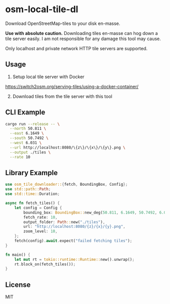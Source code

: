 # osm-local-tile-dl

Download OpenStreetMap-tiles to your disk en-masse.

**Use with absolute caution.** Downloading tiles en-masse can hog
down a tile server easily. I am not responsible for any damage this
tool may cause.

Only localhost and private network HTTP tile servers are supported.

## Usage

1. Setup local tile server with Docker

<https://switch2osm.org/serving-tiles/using-a-docker-container/>

2. Download tiles from the tile server with this tool

## CLI Example

```bash
cargo run --release -- \
  --north 50.811 \
  --east 6.1649 \
  --south 50.7492 \
  --west 6.031 \
  --url http://localhost:8080/\{z\}/\{x\}/\{y\}.png \
  --output ./tiles \
  --rate 10
```

## Library Example
```rust
use osm_tile_downloader::{fetch, BoundingBox, Config};
use std::path::Path;
use std::time::Duration;

async fn fetch_tiles() {
    let config = Config {
        bounding_box: BoundingBox::new_deg(50.811, 6.1649, 50.7492, 6.031),
        fetch_rate: 10,
        output_folder: Path::new("./tiles"),
        url: "http://localhost:8080/{z}/{x}/{y}.png",
        zoom_level: 10,
    };
    fetch(config).await.expect("failed fetching tiles");
}

fn main() {
    let mut rt = tokio::runtime::Runtime::new().unwrap();
    rt.block_on(fetch_tiles());
}
```

## License

MIT
